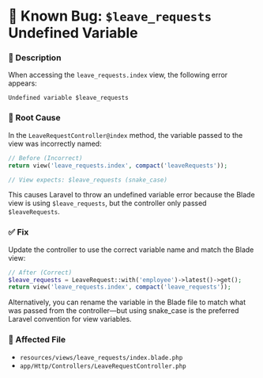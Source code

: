 # 🐞 Known Bug: `$leave_requests` Undefined Variable

### 🧩 Description

When accessing the `leave_requests.index` view, the following error appears:

```
Undefined variable $leave_requests
```

### 📍 Root Cause

In the `LeaveRequestController@index` method, the variable passed to the view was incorrectly named:

```php
// Before (Incorrect)
return view('leave_requests.index', compact('leaveRequests'));

// View expects: $leave_requests (snake_case)
```

This causes Laravel to throw an undefined variable error because the Blade view is using `$leave_requests`, but the controller only passed `$leaveRequests`.

### ✅ Fix

Update the controller to use the correct variable name and match the Blade view:

```php
// After (Correct)
$leave_requests = LeaveRequest::with('employee')->latest()->get();
return view('leave_requests.index', compact('leave_requests'));
```

Alternatively, you can rename the variable in the Blade file to match what was passed from the controller—but using snake\_case is the preferred Laravel convention for view variables.

### 📌 Affected File

* `resources/views/leave_requests/index.blade.php`
* `app/Http/Controllers/LeaveRequestController.php`
